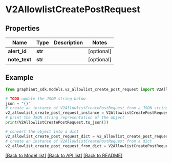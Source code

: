 # V2AllowlistCreatePostRequest


## Properties

Name | Type | Description | Notes
------------ | ------------- | ------------- | -------------
**alert_id** | **str** |  | [optional] 
**note_text** | **str** |  | [optional] 

## Example

```python
from graphiant_sdk.models.v2_allowlist_create_post_request import V2AllowlistCreatePostRequest

# TODO update the JSON string below
json = "{}"
# create an instance of V2AllowlistCreatePostRequest from a JSON string
v2_allowlist_create_post_request_instance = V2AllowlistCreatePostRequest.from_json(json)
# print the JSON string representation of the object
print(V2AllowlistCreatePostRequest.to_json())

# convert the object into a dict
v2_allowlist_create_post_request_dict = v2_allowlist_create_post_request_instance.to_dict()
# create an instance of V2AllowlistCreatePostRequest from a dict
v2_allowlist_create_post_request_from_dict = V2AllowlistCreatePostRequest.from_dict(v2_allowlist_create_post_request_dict)
```
[[Back to Model list]](../README.md#documentation-for-models) [[Back to API list]](../README.md#documentation-for-api-endpoints) [[Back to README]](../README.md)


